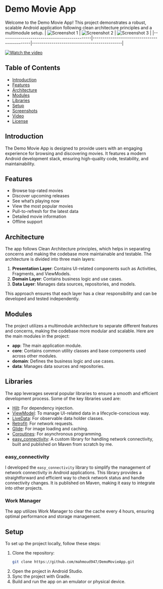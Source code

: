 # Demo Movie App

Welcome to the Demo Movie App! This project demonstrates a robust, scalable Android application following clean architecture principles and a multimodule setup.
| ![Screenshot 1](screenshots/screenshot1.png) | ![Screenshot 2](screenshots/screenshot2.png) | ![Screenshot 3](screenshots/screenshot3.png) |
|----------------------------------------------|----------------------------------------------|----------------------------------------------|


[![Watch the video](https://img.youtube.com/vi/YOUR_VIDEO_ID/maxresdefault.jpg)](https://www.youtube.com/watch?v=YOUR_VIDEO_ID)

## Table of Contents

- [Introduction](#introduction)
- [Features](#features)
- [Architecture](#architecture)
- [Modules](#modules)
- [Libraries](#libraries)
- [Setup](#setup)
- [Screenshots](#screenshots)
- [Video](#video)
- [License](#license)

## Introduction

The Demo Movie App is designed to provide users with an engaging experience for browsing and discovering movies. It features a modern Android development stack, ensuring high-quality code, testability, and maintainability.

## Features

- Browse top-rated movies
- Discover upcoming releases
- See what’s playing now
- View the most popular movies
- Pull-to-refresh for the latest data
- Detailed movie information
- Offline support

## Architecture

The app follows Clean Architecture principles, which helps in separating concerns and making the codebase more maintainable and testable. The architecture is divided into three main layers:

1. **Presentation Layer**: Contains UI-related components such as Activities, Fragments, and ViewModels.
2. **Domain Layer**: Contains business logic and use cases.
3. **Data Layer**: Manages data sources, repositories, and models.

This approach ensures that each layer has a clear responsibility and can be developed and tested independently.

## Modules

The project utilizes a multimodule architecture to separate different features and concerns, making the codebase more modular and scalable. Here are the main modules in the project:

- **app**: The main application module.
- **core**: Contains common utility classes and base components used across other modules.
- **domain**: Defines the business logic and use cases.
- **data**: Manages data sources and repositories.

## Libraries

The app leverages several popular libraries to ensure a smooth and efficient development process. Some of the key libraries used are:

- [Hilt](https://dagger.dev/hilt/): For dependency injection.
- [ViewModel](https://developer.android.com/topic/libraries/architecture/viewmodel): To manage UI-related data in a lifecycle-conscious way.
- [LiveData](https://developer.android.com/topic/libraries/architecture/livedata): For observable data holder classes.
- [Retrofit](https://square.github.io/retrofit/): For network requests.
- [Glide](https://bumptech.github.io/glide/): For image loading and caching.
- [Coroutines](https://kotlinlang.org/docs/coroutines-overview.html): For asynchronous programming.
- [easy_connectivity](https://github.com/mahmoud947/easy_connectivity): A custom library for handling network connectivity, built and published on Maven from scratch by me.

### easy_connectivity

I developed the `easy_connectivity` library to simplify the management of network connectivity in Android applications. This library provides a straightforward and efficient way to check network status and handle connectivity changes. It is published on Maven, making it easy to integrate into other projects.

### Work Manager
The app utilizes Work Manager to clear the cache every 4 hours, ensuring optimal performance and storage management.

## Setup

To set up the project locally, follow these steps:

1. Clone the repository:
   ```bash
   git clone https://github.com/mahmoud947/DemoMovieApp.git
2. Open the project in Android Studio.
3. Sync the project with Gradle.
4. Build and run the app on an emulator or physical device.


